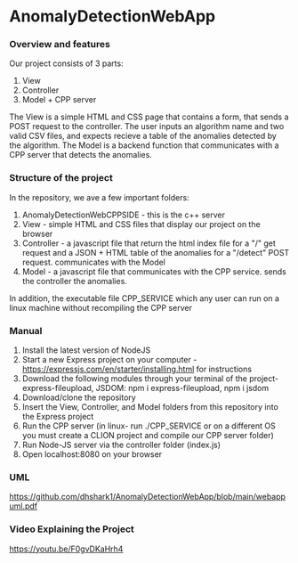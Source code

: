 # AnomalyDetectionWebApp

### Overview and features 

Our project consists of 3 parts: 

1. View 
2. Controller
3. Model + CPP server

The View is a simple HTML and CSS page that contains a form, that sends a POST request to the controller. The user inputs an algorithm name and two valid CSV files, and expects recieve a table of the anomalies detected by the algorithm. The Model is a backend function that communicates with a CPP server that detects the anomalies. 

### Structure of the project

In the repository, we ave a few important folders: 

1. AnomalyDetectionWebCPPSIDE - this is the c++ server
2. View - simple HTML and CSS files that display our project on the browser
3. Controller - a javascript file that return the html index file for a "/" get request and a JSON + HTML table of the anomalies for a "/detect" POST request. communicates with the Model
4. Model - a javascript file that communicates with the CPP service. sends the controller the anomalies. 

In addition, the executable file CPP_SERVICE which any user can run on a linux machine without recompiling the CPP server

### Manual

1. Install the latest version of NodeJS
2. Start a new Express project on your computer - https://expressjs.com/en/starter/installing.html for instructions
3. Download the following modules through your terminal of the project- express-fileupload, JSDOM: npm i express-fileupload, npm i jsdom
4. Download/clone the repository
5. Insert the View, Controller, and Model folders from this repository into the Express project 
6. Run the CPP server (in linux- run ./CPP_SERVICE or on a different OS you must create a CLION project and compile our CPP server folder)
7. Run Node-JS server via the controller folder (index.js)
8. Open localhost:8080 on your browser

### UML

https://github.com/dhshark1/AnomalyDetectionWebApp/blob/main/webappuml.pdf

### Video Explaining the Project

https://youtu.be/F0gvDKaHrh4
